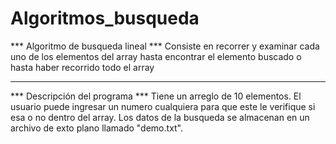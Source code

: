 # Algoritmos_busqueda
*** Algoritmo de busqueda lineal ***
Consiste en recorrer y examinar cada uno de los elementos del array hasta encontrar el elemento buscado o hasta haber recorrido todo el array
_________________________________________________
*** Descripción del programa ***
Tiene un arreglo de 10 elementos. El usuario puede ingresar un numero cualquiera para que este le verifique si esa o no dentro del array. Los datos de la busqueda se almacenan en un archivo de exto plano llamado "demo.txt".
